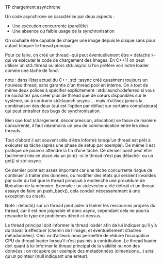 TP chargement asynchrone

Un code asynchrone se caractérise par deux aspects : 
-	Une exécution concurrente (parallèle)
-	Une absence ou faible usage de la synchronisation

On souhaite être capable de charger une image depuis le disque sans pour autant bloquer le thread principal.

Pour ce faire, on créé un thread -qui peut éventuellement être « détaché »- qui va exécuter le code de chargement des images.
En C++11 on peut utiliser un std::thread ou alors std::async si l’on préfère voir notre loader comme une tâche de fond. 

note : dans l’état actuel du C++, std ::async créé quasiment toujours un nouveau thread, sans garantie d’un thread pool en interne. On a tout de même deux polices à spécifier explicitement : std::launch::deferred si vous ne souhaitez pas créer plus de thread que de cœurs disponibles sur le système, ou à contrario std::launch::async … mais n’utilisez jamais la combinaison des deux (qui est l’option par défaut sur certains compilateurs) qui peut entraîner des bugs de synchronisation.

Bien que tout (chargement, décompression, allocation) se fasse de manière concurrente, il faut néanmoins un peu de communication entre les deux threads.

Tout d’abord il est souvent utile d’être informé lorsqu’un thread est prêt à exécuter sa tâche (après une phase de setup par exemple). De même il est pratique de pouvoir attendre la fin d’une tâche. Ce dernier point peut être facilement mis en place via un join() -si le thread n’est pas détaché- ou un get() si std::async. 

Ce dernier point est assez important car une tâche concurrente risque de continuer à traiter des données, ou modifier des états qui seraient invalides par suite du fait que le thread principal à enclenché une procédure de libération de la mémoire. Exemple : un std::vector a été détruit et un thread essaye de faire un push_back(), cela conduit nécessairement à une exception ou crash).

Note : detach() sur un thread peut aider à libérer les ressources propres du thread, car il est non joignable et donc async, cependant cela ne pourra résoudre le type de problèmes décrit ci-dessus.

Le thread principal doit informer le thread loader afin de lui indiquer qu’il y’a du travail à effectuer (chemin de l’image, et éventuellement d’autres métadonnées).
Ceci va d’ailleurs nous permettre de réduire l’occupation CPU du thread loader lorsqu’il n’est pas mis à contribution.
Le thread loader doit quant à lui informer le thread principal de la validité ou non des données : on récupère par exemple des métadonnées (dimensions…) ainsi qu’un pointeur (null indiquant une erreur).
